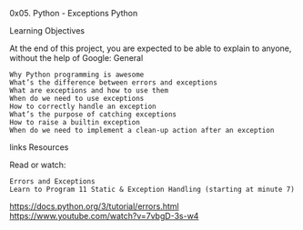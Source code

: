 0x05. Python - Exceptions
Python

Learning Objectives

At the end of this project, you are expected to be able to explain to anyone, without the help of Google:
General

    Why Python programming is awesome
    What’s the difference between errors and exceptions
    What are exceptions and how to use them
    When do we need to use exceptions
    How to correctly handle an exception
    What’s the purpose of catching exceptions
    How to raise a builtin exception
    When do we need to implement a clean-up action after an exception

links
Resources

Read or watch:

    Errors and Exceptions
    Learn to Program 11 Static & Exception Handling (starting at minute 7)
https://docs.python.org/3/tutorial/errors.html
https://www.youtube.com/watch?v=7vbgD-3s-w4

